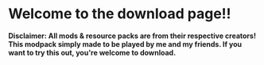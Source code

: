 # Welcome to the download page!!
**Disclaimer: All mods & resource packs are from their respective creators! This modpack simply made to be played by me and my friends. If you want to try this out, you're welcome to download.**
